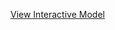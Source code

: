[View Interactive Model](ImageToStl.com_map.stl)

<script src="https://embed.github.com/view/3d/merge-my-pr/merge-my-pr/blob/main/ImageToStl.com_map.stl"></script>
<script src="https://embed.github.com/view/3d/skalnik/secret-bear-clip/master/stl/clip.stl"></script>


